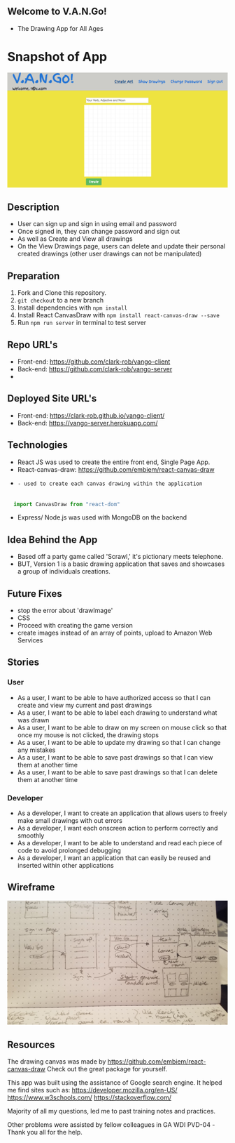 ## Welcome to V.A.N.Go!
- The Drawing App for All Ages

# Snapshot of App
![alt screenshot](./public/vango-screenshot.png)

## Description
- User can sign up and sign in using email and password
- Once signed in, they can change password and sign out
- As well as Create and View all drawings
- On the View Drawings page, users can delete and update their personal created drawings (other user drawings can not be manipulated)

## Preparation
1. Fork and Clone this repository.
2. `git checkout` to a new branch
3. Install dependencies with `npm install`
4. Install React CanvasDraw with `npm install react-canvas-draw --save`
5. Run `npm run server` in terminal to test server

## Repo URL's
- Front-end: <https://github.com/clark-rob/vango-client>
- Back-end: <https://github.com/clark-rob/vango-server>
-
## Deployed Site URL's
- Front-end: <https://clark-rob.github.io/vango-client/>
- Back-end: <https://vango-server.herokuapp.com/>

## Technologies
- React JS was used to create the entire front end, Single Page App.
- React-canvas-draw: <https://github.com/embiem/react-canvas-draw>
-     - used to create each canvas drawing within the application

```javascript

  import CanvasDraw from "react-dom"

```

- Express/ Node.js was used with MongoDB on the backend

## Idea Behind the App
- Based off a party game called 'Scrawl,' it's pictionary meets telephone.
- BUT, Version 1 is a basic drawing application that saves and showcases
a group of individuals creations.

## Future Fixes
- stop the error about 'drawImage'
- CSS
- Proceed with creating the game version
- create images instead of an array of points, upload to Amazon Web Services

## Stories
### User
- As a user, I want to be able to have authorized access so that I can create and view my current and past drawings
- As a user, I want to be able to label each drawing to understand what was drawn
- As a user, I want to be able to draw on my screen on mouse click so that once
my mouse is not clicked, the drawing stops
- As a user, I want to be able to update my drawing so that I can change any
mistakes
- As a user, I want to be able to save past drawings so that I can view them at
another time
- As a user, I want to be able to save past drawings so that I can delete them at
another time
### Developer
- As a developer, I want to create an application that allows users to freely
make small drawings with out errors
- As a developer, I want each onscreen action to perform correctly and smoothly
- As a developer, I want to be able to understand and read each piece of code
to avoid prolonged debugging
- As a developer, I want an application that can easily be reused and inserted within other applications 



## Wireframe
![alt wireframe](./public/vango-wireframe.jpg)

## Resources
  The drawing canvas was made by <https://github.com/embiem/react-canvas-draw>
  Check out the great package for yourself.

  This app was built using the assistance of Google search engine.
  It helped me find sites such as:
  <https://developer.mozilla.org/en-US/>
    <https://www.w3schools.com/>
    <https://stackoverflow.com/>

  Majority of all my questions, led me to past training notes and
  practices.

  Other problems were assisted by fellow colleagues in GA WDI PVD-04
    -Thank you all for the help.
